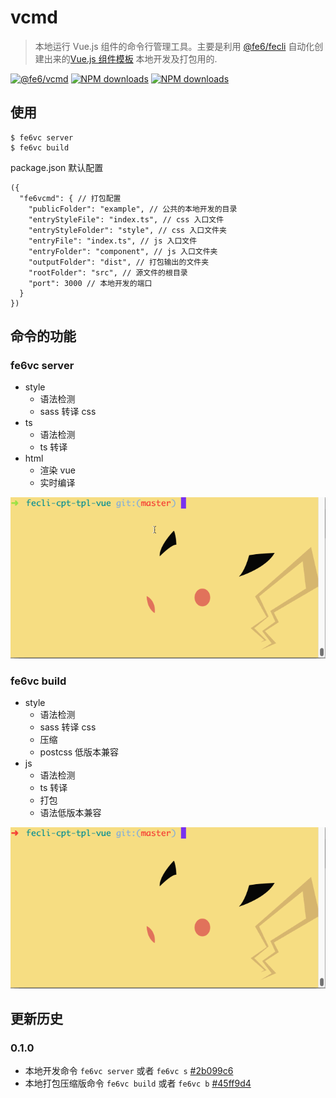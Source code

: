 # vcmd
> 本地运行 Vue.js 组件的命令行管理工具。主要是利用 [@fe6/fecli](https://www.npmjs.com/package/@fe6/fecli) 自动化创建出来的[Vue.js 组件模板](https://github.com/iq9891/fecli-cpt-tpl-vue) 本地开发及打包用的.

[![@fe6/vcmd](https://img.shields.io/npm/v/@fe6/vcmd.svg?style=flat-square)](https://www.npmjs.org/package/@fe6/vcmd)
[![NPM downloads](http://img.shields.io/npm/dm/@fe6/vcmd.svg?style=flat-square)](https://npmjs.org/package/@fe6/vcmd)
[![NPM downloads](https://img.shields.io/npm/dt/@fe6/vcmd.svg?style=flat-square)](https://npmjs.org/package/@fe6/vcmd)

## 使用

```
$ fe6vc server
$ fe6vc build
```

package.json 默认配置

```
({
  "fe6vcmd": { // 打包配置
    "publicFolder": "example", // 公共的本地开发的目录
    "entryStyleFile": "index.ts", // css 入口文件
    "entryStyleFolder": "style", // css 入口文件夹
    "entryFile": "index.ts", // js 入口文件
    "entryFolder": "component", // js 入口文件夹
    "outputFolder": "dist", // 打包输出的文件夹
    "rootFolder": "src", // 源文件的根目录
    "port": 3000 // 本地开发的端口
  }
})
```

## 命令的功能

### fe6vc server
  - style
    - 语法检测
    - sass 转译 css
  - ts
    - 语法检测
    - ts 转译
  - html
    - 渲染 vue
    - 实时编译

![fe6vc server 例子](./public/server.gif)

### fe6vc build
  - style
    - 语法检测
    - sass 转译 css
    - 压缩
    - postcss 低版本兼容
  - js
    - 语法检测
    - ts 转译
    - 打包
    - 语法低版本兼容

![fe6vc build 例子](./public/build.gif)

## 更新历史

### 0.1.0
   - 本地开发命令 `fe6vc server` 或者 `fe6vc s` [#2b099c6](https://github.com/fe6/vcmd/pull/1/commits/45ff9d46a4461720449f74b755c874a93d4ab9ca)
   - 本地打包压缩版命令 `fe6vc build` 或者 `fe6vc b` [#45ff9d4](https://github.com/fe6/vcmd/pull/1/commits/45ff9d46a4461720449f74b755c874a93d4ab9ca)
